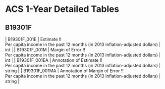 # ACS 1-Year Detailed Tables

## B19301F

| B19301F_001E | Estimate !!<br>Per capita income in the past 12 months (in 2013 inflation-adjusted dollars) | int |
| B19301F_001M | Margin of Error !!<br>Per capita income in the past 12 months (in 2013 inflation-adjusted dollars) | int |
| B19301F_001EA | Annotation of Estimate !!<br>Per capita income in the past 12 months (in 2013 inflation-adjusted dollars) | string |
| B19301F_001MA | Annotation of Margin of Error !!<br>Per capita income in the past 12 months (in 2013 inflation-adjusted dollars) | string |

